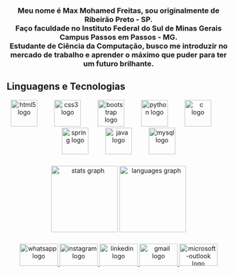 <h3 align="center">Meu nome é Max Mohamed Freitas, sou originalmente de Ribeirão Preto - SP. <br>Faço faculdade no Instituto Federal do Sul de Minas Gerais Campus Passos em Passos - MG.<br>Estudante de Ciência da Computação, busco me introduzir no mercado de trabalho e aprender o máximo que puder para ter um futuro brilhante.</h3>

<h2>Linguagens e Tecnologias</h2>


<div align="center">
  <img src="https://cdn.simpleicons.org/html5/E34F26" height="60" alt="html5 logo"  />
  <img width="30" />
  <img src="https://cdn.simpleicons.org/css3/1572B6" height="60" alt="css3 logo"  />
  <img width="30" />
  <img src="https://cdn.jsdelivr.net/gh/devicons/devicon/icons/bootstrap/bootstrap-original.svg" height="60" alt="bootstrap logo"  />
  <img width="30" />
  <img src="https://cdn.jsdelivr.net/gh/devicons/devicon/icons/python/python-original.svg" height="60" alt="python logo"  />
  <img width="30" />
  <img src="https://cdn.jsdelivr.net/gh/devicons/devicon/icons/c/c-original.svg" height="60" alt="c logo"  />
  <img width="30" />
  <img src="https://cdn.jsdelivr.net/gh/devicons/devicon/icons/spring/spring-original.svg" height="60" alt="spring logo"  />
  <img width="30" />
  <img src="https://cdn.jsdelivr.net/gh/devicons/devicon/icons/java/java-original.svg" height="60" alt="java logo"  />
  <img width="30" />
  <img src="https://cdn.jsdelivr.net/gh/devicons/devicon/icons/mysql/mysql-original.svg" height="60" alt="mysql logo"  />
</div>

###

<div align="center">
  <img src="https://github-readme-stats.vercel.app/api?username=maxmohamed6&hide_title=false&hide_rank=false&show_icons=true&include_all_commits=true&count_private=true&disable_animations=false&theme=dracula&locale=en&hide_border=false" height="150" alt="stats graph"  />
  <img src="https://github-readme-stats.vercel.app/api/top-langs?username=maxmohamed6&locale=en&hide_title=false&layout=compact&card_width=320&langs_count=5&theme=dracula&hide_border=false" height="150" alt="languages graph"  />
</div>

###

<div align="center">
  <a href="https://wa.me/16981249000" target="_blank">
    <img src="https://raw.githubusercontent.com/maurodesouza/profile-readme-generator/master/src/assets/icons/social/whatsapp/default.svg" width="86" height="50" alt="whatsapp logo"  />
  </a>
  <a href="https://www.instagram.com/maxmohamedd?igsh=MXAyb21wMXl4bmhxZg%3D%3D&utm_source=qr" target="_blank">
    <img src="https://raw.githubusercontent.com/maurodesouza/profile-readme-generator/master/src/assets/icons/social/instagram/default.svg" width="86" height="50" alt="instagram logo"  />
  </a>
  <a href="www.linkedin.com/in/max-mohamed-freitas" target="_blank">
    <img src="https://raw.githubusercontent.com/maurodesouza/profile-readme-generator/master/src/assets/icons/social/linkedin/default.svg" width="86" height="50" alt="linkedin logo"  />
  </a>
  <a href="mailto:maxmohamedfreitas@gmail.com" target="_blank">
    <img src="https://raw.githubusercontent.com/maurodesouza/profile-readme-generator/master/src/assets/icons/social/gmail/default.svg" width="86" height="50" alt="gmail logo"  />
  </a>
  <a href="mailto:maxmohamedf@hotmail.com" target="_blank">
    <img src="https://raw.githubusercontent.com/maurodesouza/profile-readme-generator/master/src/assets/icons/social/microsoft-outlook/default.svg" width="86" height="50" alt="microsoft-outlook logo"  />
  </a>
</div>

###
